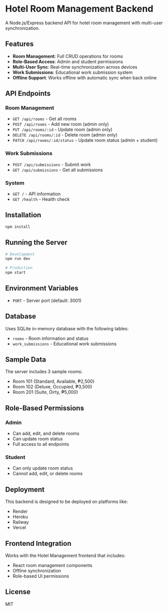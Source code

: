 # Hotel Room Management Backend

A Node.js/Express backend API for hotel room management with multi-user synchronization.

## Features

- **Room Management**: Full CRUD operations for rooms
- **Role-Based Access**: Admin and student permissions
- **Multi-User Sync**: Real-time synchronization across devices
- **Work Submissions**: Educational work submission system
- **Offline Support**: Works offline with automatic sync when back online

## API Endpoints

### Room Management
- `GET /api/rooms` - Get all rooms
- `POST /api/rooms` - Add new room (admin only)
- `PUT /api/rooms/:id` - Update room (admin only)
- `DELETE /api/rooms/:id` - Delete room (admin only)
- `PATCH /api/rooms/:id/status` - Update room status (admin + student)

### Work Submissions
- `POST /api/submissions` - Submit work
- `GET /api/submissions` - Get all submissions

### System
- `GET /` - API information
- `GET /health` - Health check

## Installation

```bash
npm install
```

## Running the Server

```bash
# Development
npm run dev

# Production
npm start
```

## Environment Variables

- `PORT` - Server port (default: 3001)

## Database

Uses SQLite in-memory database with the following tables:
- `rooms` - Room information and status
- `work_submissions` - Educational work submissions

## Sample Data

The server includes 3 sample rooms:
- Room 101 (Standard, Available, ₱2,500)
- Room 102 (Deluxe, Occupied, ₱3,500)
- Room 201 (Suite, Dirty, ₱5,000)

## Role-Based Permissions

### Admin
- Can add, edit, and delete rooms
- Can update room status
- Full access to all endpoints

### Student
- Can only update room status
- Cannot add, edit, or delete rooms

## Deployment

This backend is designed to be deployed on platforms like:
- Render
- Heroku
- Railway
- Vercel

## Frontend Integration

Works with the Hotel Management frontend that includes:
- React room management components
- Offline synchronization
- Role-based UI permissions

## License

MIT
